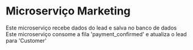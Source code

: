 # Microserviço Marketing
Este microserviço recebe dados do lead e salva no banco de dados <br>
Este microserviço consome a fila 'payment_confirmed' e atualiza o lead para 'Customer'


